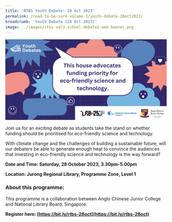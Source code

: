 ```yaml
---
title: 'RTBS Youth Debate: 28 Oct 2023'
permalink: /read-to-be-sure-volume-3/youth-debate-28oct2023/
breadcrumb: 'Youth Debate (28 Oct 2023)'
image: ../images/rtbs-vol3-school-debate2-web-banner.png
---
```


![](../images/rtbs-vol3-school-debate2-web-banner.png)

Join us for an exciting debate as students take the stand on whether funding should be prioritised for eco-friendly science and technology.

With climate change and the challenges of building a sustainable future, will our debaters be able to generate enough heat to convince the audiences that investing in eco-friendly science and technology is the way forward?

**Date and Time: Saturday, 28 October 2023, 3.30pm-5.00pm**

**Location: Jurong Regional Library, Programme Zone, Level 1**



### About this programme:

This programme is a collaboration between Anglo Chinese Junior College and National Library Board, Singapore.

 

**Register here: [https://bit.ly/rtbs-28oct](https://bit.ly/rtbs-28oct)**	
